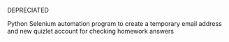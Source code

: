 DEPRECIATED

Python Selenium automation program to create a temporary email address and new quizlet account for checking homework answers
